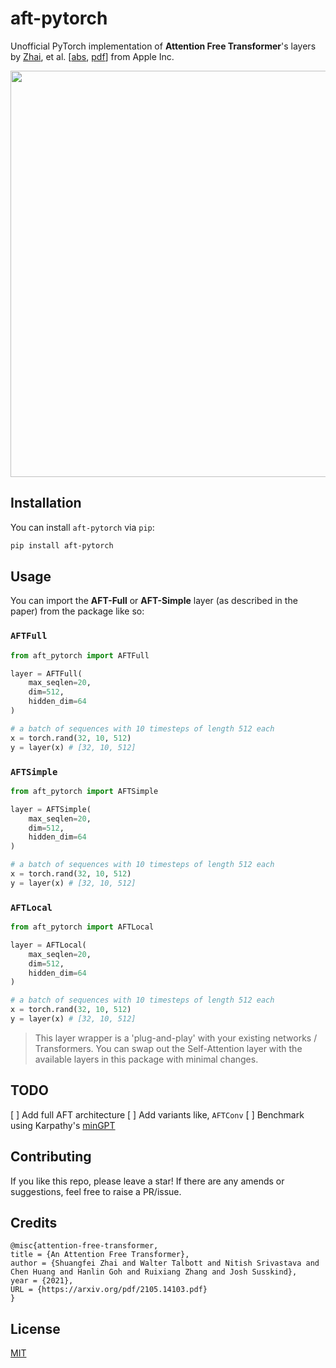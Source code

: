 # aft-pytorch
Unofficial PyTorch implementation of **Attention Free Transformer**'s layers by [Zhai](https://twitter.com/zhaisf?lang=en), et al. [[abs](https://openreview.net/forum?id=pW--cu2FCHY), [pdf](https://arxiv.org/pdf/2105.14103.pdf)] from Apple Inc.

<img src="https://github.com/rish-16/aft-pytorch/raw/main/pic.png" width=650>

## Installation
You can install `aft-pytorch` via `pip`:

```bash
pip install aft-pytorch
```

## Usage
You can import the **AFT-Full** or **AFT-Simple** layer (as described in the paper) from the package like so:

### `AFTFull`
```python
from aft_pytorch import AFTFull

layer = AFTFull(
    max_seqlen=20,
    dim=512,
    hidden_dim=64
)

# a batch of sequences with 10 timesteps of length 512 each
x = torch.rand(32, 10, 512)
y = layer(x) # [32, 10, 512]
```

### `AFTSimple`
```python
from aft_pytorch import AFTSimple

layer = AFTSimple(
    max_seqlen=20,
    dim=512,
    hidden_dim=64
)

# a batch of sequences with 10 timesteps of length 512 each
x = torch.rand(32, 10, 512)
y = layer(x) # [32, 10, 512]
```
### `AFTLocal`
```python
from aft_pytorch import AFTLocal

layer = AFTLocal(
    max_seqlen=20,
    dim=512,
    hidden_dim=64
)

# a batch of sequences with 10 timesteps of length 512 each
x = torch.rand(32, 10, 512)
y = layer(x) # [32, 10, 512]
```

> This layer wrapper is a 'plug-and-play' with your existing networks / Transformers. You can swap out the Self-Attention layer with the available layers in this package with minimal changes.

## TODO
[ ] Add full AFT architecture
[ ] Add variants like, `AFTConv`
[ ] Benchmark using Karpathy's [minGPT](https://github.com/karpathy/minGPT)

## Contributing
If you like this repo, please leave a star! If there are any amends or suggestions, feel free to raise a PR/issue.

## Credits
```
@misc{attention-free-transformer,
title = {An Attention Free Transformer},
author = {Shuangfei Zhai and Walter Talbott and Nitish Srivastava and Chen Huang and Hanlin Goh and Ruixiang Zhang and Josh Susskind},
year = {2021},
URL = {https://arxiv.org/pdf/2105.14103.pdf}
}
```

## License
[MIT](https://github.com/rish-16/aft-pytorch/blob/main/LICENSE)
